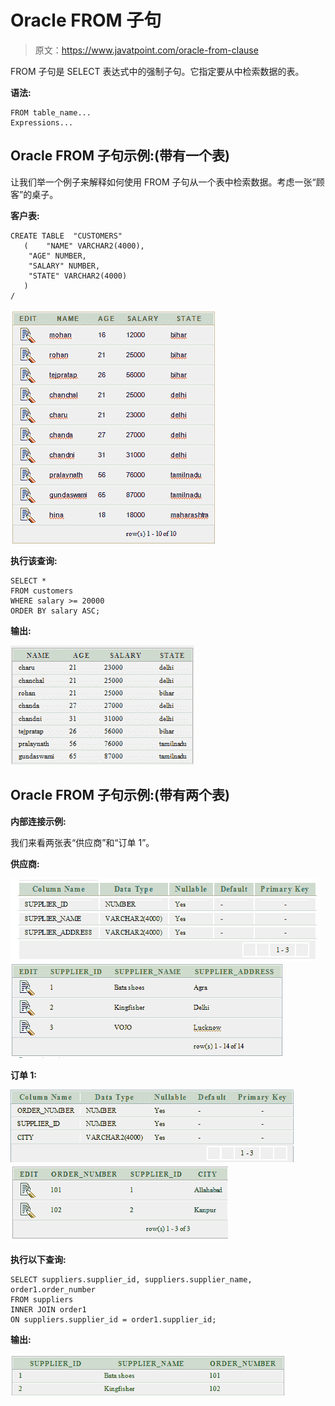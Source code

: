 # Oracle FROM 子句

> 原文：<https://www.javatpoint.com/oracle-from-clause>

FROM 子句是 SELECT 表达式中的强制子句。它指定要从中检索数据的表。

**语法:**

```
FROM table_name...
Expressions...

```

## Oracle FROM 子句示例:(带有一个表)

让我们举一个例子来解释如何使用 FROM 子句从一个表中检索数据。考虑一张“顾客”的桌子。

**客户表:**

```
CREATE TABLE  "CUSTOMERS" 
   (	"NAME" VARCHAR2(4000), 
	"AGE" NUMBER, 
	"SALARY" NUMBER, 
	"STATE" VARCHAR2(4000)
   )
/

```

![Customer Table](img/30ca9de53dc434ef68d00e7f36eb9553.png)

**执行该查询:**

```
SELECT *
FROM customers
WHERE salary >= 20000
ORDER BY salary ASC;

```

**输出:**

![Oracle from example](img/c04f304bae2af72294195ac017ecabc1.png)

## Oracle FROM 子句示例:(带有两个表)

**内部连接示例:**

我们来看两张表“供应商”和“订单 1”。

**供应商:**

![Oracle Inner Join](img/a31d98bf6c235f88068df8dd5f595352.png)
![Oracle Inner Join supplier](img/a29203459ace3d6919341316826aa8a3.png)

**订单 1:**

![Oracle Inner Join](img/98c80fa457f0c69b7c9b4421836cd605.png)
![Oracle Inner Join order](img/10c34c56849406441dde3a206b5b333e.png)

**执行以下查询:**

```
SELECT suppliers.supplier_id, suppliers.supplier_name, order1.order_number
FROM suppliers
INNER JOIN order1
ON suppliers.supplier_id = order1.supplier_id;

```

**输出:**

![Oracle from example 5](img/ae334bfa52e2f72225b1d30120c42a23.png)